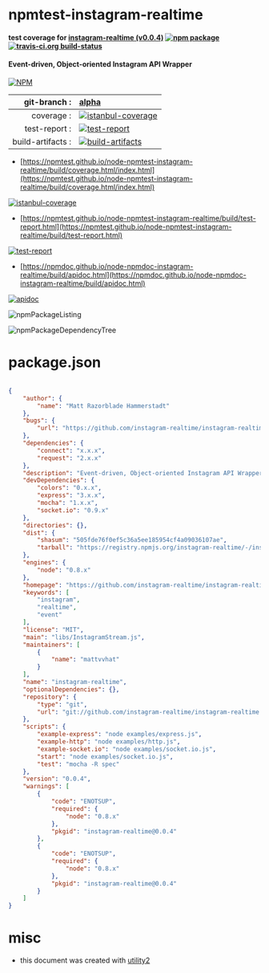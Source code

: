 # npmtest-instagram-realtime

#### test coverage for  [instagram-realtime (v0.0.4)](https://github.com/instagram-realtime/instagram-realtime)  [![npm package](https://img.shields.io/npm/v/npmtest-instagram-realtime.svg?style=flat-square)](https://www.npmjs.org/package/npmtest-instagram-realtime) [![travis-ci.org build-status](https://api.travis-ci.org/npmtest/node-npmtest-instagram-realtime.svg)](https://travis-ci.org/npmtest/node-npmtest-instagram-realtime)

#### Event-driven, Object-oriented Instagram API Wrapper

[![NPM](https://nodei.co/npm/instagram-realtime.png?downloads=true&downloadRank=true&stars=true)](https://www.npmjs.com/package/instagram-realtime)

| git-branch : | [alpha](https://github.com/npmtest/node-npmtest-instagram-realtime/tree/alpha)|
|--:|:--|
| coverage : | [![istanbul-coverage](https://npmtest.github.io/node-npmtest-instagram-realtime/build/coverage.badge.svg)](https://npmtest.github.io/node-npmtest-instagram-realtime/build/coverage.html/index.html)|
| test-report : | [![test-report](https://npmtest.github.io/node-npmtest-instagram-realtime/build/test-report.badge.svg)](https://npmtest.github.io/node-npmtest-instagram-realtime/build/test-report.html)|
| build-artifacts : | [![build-artifacts](https://npmtest.github.io/node-npmtest-instagram-realtime/glyphicons_144_folder_open.png)](https://github.com/npmtest/node-npmtest-instagram-realtime/tree/gh-pages/build)|

- [https://npmtest.github.io/node-npmtest-instagram-realtime/build/coverage.html/index.html](https://npmtest.github.io/node-npmtest-instagram-realtime/build/coverage.html/index.html)

[![istanbul-coverage](https://npmtest.github.io/node-npmtest-instagram-realtime/build/screenCapture.buildCi.browser.%252Ftmp%252Fbuild%252Fcoverage.lib.html.png)](https://npmtest.github.io/node-npmtest-instagram-realtime/build/coverage.html/index.html)

- [https://npmtest.github.io/node-npmtest-instagram-realtime/build/test-report.html](https://npmtest.github.io/node-npmtest-instagram-realtime/build/test-report.html)

[![test-report](https://npmtest.github.io/node-npmtest-instagram-realtime/build/screenCapture.buildCi.browser.%252Ftmp%252Fbuild%252Ftest-report.html.png)](https://npmtest.github.io/node-npmtest-instagram-realtime/build/test-report.html)

- [https://npmdoc.github.io/node-npmdoc-instagram-realtime/build/apidoc.html](https://npmdoc.github.io/node-npmdoc-instagram-realtime/build/apidoc.html)

[![apidoc](https://npmdoc.github.io/node-npmdoc-instagram-realtime/build/screenCapture.buildCi.browser.%252Ftmp%252Fbuild%252Fapidoc.html.png)](https://npmdoc.github.io/node-npmdoc-instagram-realtime/build/apidoc.html)

![npmPackageListing](https://npmtest.github.io/node-npmtest-instagram-realtime/build/screenCapture.npmPackageListing.svg)

![npmPackageDependencyTree](https://npmtest.github.io/node-npmtest-instagram-realtime/build/screenCapture.npmPackageDependencyTree.svg)



# package.json

```json

{
    "author": {
        "name": "Matt Razorblade Hammerstadt"
    },
    "bugs": {
        "url": "https://github.com/instagram-realtime/instagram-realtime/issues"
    },
    "dependencies": {
        "connect": "x.x.x",
        "request": "2.x.x"
    },
    "description": "Event-driven, Object-oriented Instagram API Wrapper",
    "devDependencies": {
        "colors": "0.x.x",
        "express": "3.x.x",
        "mocha": "1.x.x",
        "socket.io": "0.9.x"
    },
    "directories": {},
    "dist": {
        "shasum": "505fde76f0ef5c36a5ee185954cf4a09036107ae",
        "tarball": "https://registry.npmjs.org/instagram-realtime/-/instagram-realtime-0.0.4.tgz"
    },
    "engines": {
        "node": "0.8.x"
    },
    "homepage": "https://github.com/instagram-realtime/instagram-realtime",
    "keywords": [
        "instagram",
        "realtime",
        "event"
    ],
    "license": "MIT",
    "main": "libs/InstagramStream.js",
    "maintainers": [
        {
            "name": "mattvvhat"
        }
    ],
    "name": "instagram-realtime",
    "optionalDependencies": {},
    "repository": {
        "type": "git",
        "url": "git://github.com/instagram-realtime/instagram-realtime.git"
    },
    "scripts": {
        "example-express": "node examples/express.js",
        "example-http": "node examples/http.js",
        "example-socket.io": "node examples/socket.io.js",
        "start": "node examples/socket.io.js",
        "test": "mocha -R spec"
    },
    "version": "0.0.4",
    "warnings": [
        {
            "code": "ENOTSUP",
            "required": {
                "node": "0.8.x"
            },
            "pkgid": "instagram-realtime@0.0.4"
        },
        {
            "code": "ENOTSUP",
            "required": {
                "node": "0.8.x"
            },
            "pkgid": "instagram-realtime@0.0.4"
        }
    ]
}
```



# misc
- this document was created with [utility2](https://github.com/kaizhu256/node-utility2)
